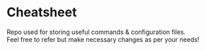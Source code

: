 # Cheatsheet
Repo used for storing useful commands & configuration files. <br />
Feel free to refer but make necessary changes as per your needs! 
